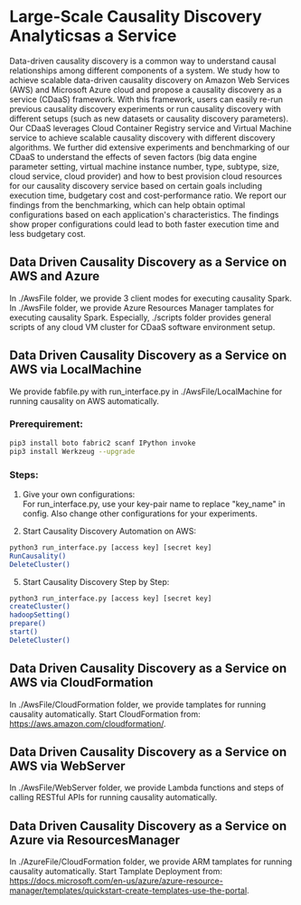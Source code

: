 # Large-Scale Causality Discovery Analyticsas a Service
Data-driven causality discovery is a common way to understand causal relationships among different components of a system. We study how to achieve scalable data-driven causality discovery on Amazon Web Services (AWS) and Microsoft Azure cloud and propose a causality discovery as a service (CDaaS) framework. With this framework, users can easily re-run previous causality discovery experiments or run causality discovery with different setups (such as new datasets or causality discovery parameters). Our CDaaS leverages Cloud Container Registry service and Virtual Machine service to achieve scalable causality discovery with different discovery algorithms. We further did extensive experiments and benchmarking of our CDaaS to understand the effects of seven factors (big data engine parameter setting, virtual machine instance number, type, subtype, size, cloud service, cloud provider) and how to best provision cloud resources for our causality discovery service based on certain goals including execution time, budgetary cost and cost-performance ratio. We report our findings from the benchmarking, which can help obtain optimal configurations based on each application's characteristics. The findings show proper configurations could lead to both faster execution time and less budgetary cost. 

## Data Driven Causality Discovery as a Service on AWS and Azure
In ./AwsFile folder, we provide 3 client modes for executing causality Spark. In ./AwsFile folder, we provide Azure Resources Manager tamplates for executing causality Spark. Especially, ./scripts folder provides general scripts of any cloud VM cluster for CDaaS software environment setup.

## Data Driven Causality Discovery as a Service on AWS via LocalMachine
We provide fabfile.py with run_interface.py in ./AwsFile/LocalMachine for running causality on AWS automatically.
  
### Prerequirement:  
```bash
pip3 install boto fabric2 scanf IPython invoke
pip3 install Werkzeug --upgrade
```

### Steps:
1. Give your own configurations:   
For run_interface.py, use your key-pair name to replace "key_name" in config. Also change other configurations for your experiments.  
  
4. Start Causality Discovery Automation on AWS: 
```bash
python3 run_interface.py [access key] [secret key]  
RunCausality()  
DeleteCluster()  
```
  
5. Start Causality Discovery Step by Step: 
```bash
python3 run_interface.py [access key] [secret key]  
createCluster()  
hadoopSetting()  
prepare()  
start()  
DeleteCluster()  
```


## Data Driven Causality Discovery as a Service on AWS via CloudFormation  
In ./AwsFile/CloudFormation folder, we provide tamplates for running causality automatically. 
Start CloudFormation from: https://aws.amazon.com/cloudformation/.  
  

## Data Driven Causality Discovery as a Service on AWS via WebServer 
In ./AwsFile/WebServer folder, we provide Lambda functions and steps of calling RESTful APIs for running causality automatically. 
  
## Data Driven Causality Discovery as a Service on Azure via ResourcesManager 
In ./AzureFile/CloudFormation folder, we provide ARM tamplates for running causality automatically. 
Start Tamplate Deployment from: https://docs.microsoft.com/en-us/azure/azure-resource-manager/templates/quickstart-create-templates-use-the-portal.  
